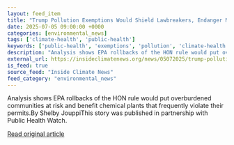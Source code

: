 ```yaml
---
layout: feed_item
title: "Trump Pollution Exemptions Would Shield Lawbreakers, Endanger Millions"
date: 2025-07-05 09:00:00 +0000
categories: [environmental_news]
tags: ['climate-health', 'public-health']
keywords: ['public-health', 'exemptions', 'pollution', 'climate-health', 'trump']
description: "Analysis shows EPA rollbacks of the HON rule would put overburdened communities at risk and benefit chemical plants that frequently violate their permits"
external_url: https://insideclimatenews.org/news/05072025/trump-pollution-exemptions/
is_feed: true
source_feed: "Inside Climate News"
feed_category: "environmental_news"
---
```


Analysis shows EPA rollbacks of the HON rule would put overburdened communities at risk and benefit chemical plants that frequently violate their permits.By Shelby JouppiThis story was published in partnership with Public Health Watch.

[Read original article](https://insideclimatenews.org/news/05072025/trump-pollution-exemptions/)
